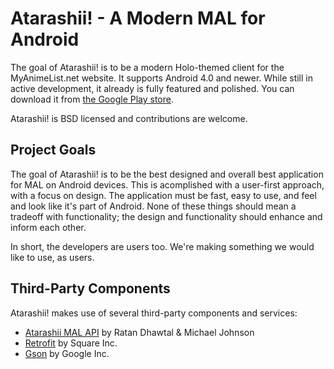 Atarashii! - A Modern MAL for Android
=====================================

The goal of Atarashii! is to be a modern Holo-themed client for the
MyAnimeList.net website. It supports Android 4.0 and newer. While still in
active development, it already is fully featured and polished. You can download
it from [the Google Play store](https://play.google.com/store/search?q=net.somethingdreadful.MAL&c=apps).

Atarashii! is BSD licensed and contributions are welcome.


Project Goals
-------------
The goal of Atarashii! is to be the best designed and overall best application
for MAL on Android devices. This is acomplished with a user-first approach,
with a focus on design. The application must be fast, easy to use, and feel
and look like it's part of Android. None of these things should mean a tradeoff
with functionality; the design and functionality should enhance and inform each
other.

In short, the developers are users too. We're making something we would like to
use, as users.


Third-Party Components
----------------------
Atarashii! makes use of several third-party components and services:

* [Atarashii MAL API](https://bitbucket.org/ratan12/atarashii-api) by Ratan Dhawtal & Michael Johnson
* [Retrofit](http://square.github.io/retrofit/) by Square Inc.
* [Gson](https://code.google.com/p/google-gson/) by Google Inc.
